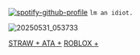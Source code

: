 [![spotify-github-profile](https://spotify-github-profile.kittinanx.com/api/view?uid=31aolntofja7eezo74jmie3eaa6e&cover_image=false&theme=novatorem&show_offline=true&background_color=121212&interchange=false&bar_color=ffffff&bar_color_cover=false)](https://spotify-github-profile.kittinanx.com/api/view?uid=31aolntofja7eezo74jmie3eaa6e&redirect=true)
`lm an idiot. `




![20250531_053733](https://github.com/user-attachments/assets/68f8a41b-4928-468b-a6d7-8d9f6767862d)




   [STRAW + ](https://janedoeefann.straw.page/) [ATA +](https://zemeah777.atabook.org/) [ROBLOX +](https://www.roblox.com/users/2005761045/profile?friendshipSourceType=PlayerSearch) 
          


 
 
 
 
 
 
 
